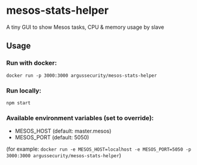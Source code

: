 # mesos-stats-helper
A tiny GUI to show Mesos tasks, CPU &amp; memory usage by slave

## Usage

### Run with docker:

`docker run -p 3000:3000 argussecurity/mesos-stats-helper`

### Run locally:

`npm start`

### Available environment variables (set to override): 
* MESOS_HOST (default: master.mesos)
* MESOS_PORT (default: 5050) 

(for example: `docker run -e MESOS_HOST=localhost -e MESOS_PORT=5050 -p 3000:3000 argussecurity/mesos-stats-helper`)